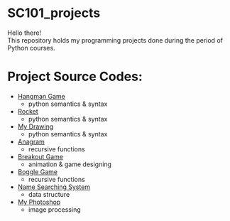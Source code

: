 # SC101_projects
Hello there!\
This repository holds my programming projects done during the period of Python courses.

# Project Source Codes:
* [Hangman Game](https://github.com/lindcrj/stanCode_projects/blob/efad7853c7a513f29154480b05a80bc9c53700a8/stanCode_projects/hang_man/hangman.py)
  * python semantics & syntax
* [Rocket](https://github.com/lindcrj/stanCode_projects/blob/efad7853c7a513f29154480b05a80bc9c53700a8/stanCode_projects/hang_man/rocket.py)
  * python semantics & syntax
* [My Drawing](https://github.com/lindcrj/stanCode_projects/blob/efad7853c7a513f29154480b05a80bc9c53700a8/stanCode_projects/my_drawing/my_drawing.py)
   * python semantics & syntax
* [Anagram](https://github.com/lindcrj/stanCode_projects/blob/efad7853c7a513f29154480b05a80bc9c53700a8/stanCode_projects/anagram/anagram_3.py)
  * recursive functions
* [Breakout Game](https://github.com/lindcrj/stanCode_projects/blob/efad7853c7a513f29154480b05a80bc9c53700a8/stanCode_projects/breakout_game/breakout.py)
  * animation & game designing
* [Boggle Game](https://github.com/lindcrj/stanCode_projects/blob/efad7853c7a513f29154480b05a80bc9c53700a8/stanCode_projects/boggle_game/boggle.py)
  * recursive functions
* [Name Searching System](https://github.com/lindcrj/stanCode_projects/blob/efad7853c7a513f29154480b05a80bc9c53700a8/stanCode_projects/name_searching_system/babygraphics.py)
  * data structure
* [My Photoshop](https://github.com/lindcrj/stanCode_projects/blob/efad7853c7a513f29154480b05a80bc9c53700a8/stanCode_projects/my_photoshop/stanCodoshop.py)
  * image processing
